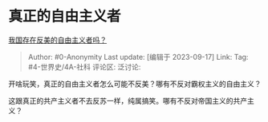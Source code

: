 # 真正的自由主义者
[我国存在反美的自由主义者吗？](https://www.zhihu.com/question/622377690/answer/3215141143)

> Author: #0-Anonymity
> Last update: [编辑于 2023-09-17]
> Link:
> Tag: #4-世界史/4A-社科 
> 评论区:
> 泛讨论:

开啥玩笑，真正的自由主义者怎么可能不反美？哪有不反对霸权主义的自由主义？

这跟真正的共产主义者不去反苏一样，纯属搞笑。哪有不反对帝国主义的共产主义？